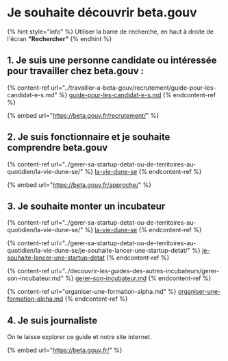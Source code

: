 # Je souhaite découvrir beta.gouv

{% hint style="info" %}
Utiliser la barre de recherche, en haut à droite de l'écran **"Rechercher"**
{% endhint %}

## 1. Je suis une personne candidate ou intéressée pour travailler chez beta.gouv :

{% content-ref url="../travailler-a-beta-gouv/recrutement/guide-pour-les-candidat-e-s.md" %}
[guide-pour-les-candidat-e-s.md](../travailler-a-beta-gouv/recrutement/guide-pour-les-candidat-e-s.md)
{% endcontent-ref %}

{% embed url="https://beta.gouv.fr/recrutement/" %}

## 2. Je suis fonctionnaire et je souhaite comprendre beta.gouv

{% content-ref url="../gerer-sa-startup-detat-ou-de-territoires-au-quotidien/la-vie-dune-se/" %}
[la-vie-dune-se](../gerer-sa-startup-detat-ou-de-territoires-au-quotidien/la-vie-dune-se/)
{% endcontent-ref %}

{% embed url="https://beta.gouv.fr/approche/" %}

## 3. Je souhaite monter un incubateur

{% content-ref url="../gerer-sa-startup-detat-ou-de-territoires-au-quotidien/la-vie-dune-se/" %}
[la-vie-dune-se](../gerer-sa-startup-detat-ou-de-territoires-au-quotidien/la-vie-dune-se/)
{% endcontent-ref %}

{% content-ref url="../gerer-sa-startup-detat-ou-de-territoires-au-quotidien/la-vie-dune-se/je-souhaite-lancer-une-startup-detat/" %}
[je-souhaite-lancer-une-startup-detat](../gerer-sa-startup-detat-ou-de-territoires-au-quotidien/la-vie-dune-se/je-souhaite-lancer-une-startup-detat/)
{% endcontent-ref %}

{% content-ref url="../decouvrir-les-guides-des-autres-incubateurs/gerer-son-incubateur.md" %}
[gerer-son-incubateur.md](../decouvrir-les-guides-des-autres-incubateurs/gerer-son-incubateur.md)
{% endcontent-ref %}

{% content-ref url="organiser-une-formation-alpha.md" %}
[organiser-une-formation-alpha.md](organiser-une-formation-alpha.md)
{% endcontent-ref %}

## 4. Je suis journaliste

On te laisse explorer ce guide et notre site internet.

{% embed url="https://beta.gouv.fr/" %}
